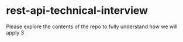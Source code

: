# rest-api-technical-interview
Please explore the contents of the repo to fully understand how we will apply 3 
